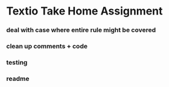 # Textio Take Home Assignment 

### deal with case where entire rule might be covered


### clean up comments + code 
### testing
### readme